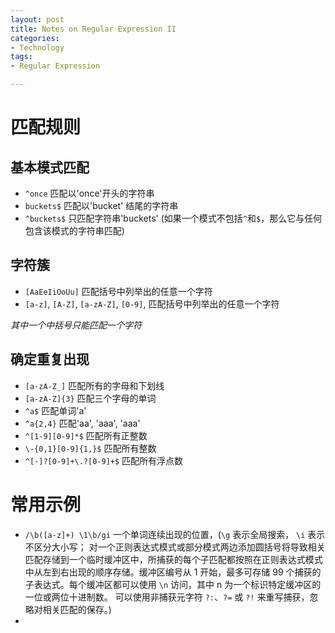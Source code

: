 ```yaml
---
layout: post
title: Notes on Regular Expression II
categories:
- Technology
tags:
- Regular Expression

---
```


# 匹配规则 #

## 基本模式匹配 ##

* `^once` 匹配以'once'开头的字符串
* `buckets$` 匹配以'bucket' 结尾的字符串
* `^buckets$` 只匹配字符串'buckets' (如果一个模式不包括`^`和`$`，那么它与任何包含该模式的字符串匹配)

## 字符簇 ##

* `[AaEeIiOoUu]` 匹配括号中列举出的任意一个字符
* `[a-z]`, `[A-Z]`, `[a-zA-Z]`, `[0-9]`, 匹配括号中列举出的任意一个字符

*其中一个中括号只能匹配一个字符*

## 确定重复出现 ##

* `[a-zA-Z_]` 匹配所有的字母和下划线
* `[a-zA-Z]{3}` 匹配三个字母的单词
* `^a$` 匹配单词'a'
* `^a{2,4}` 匹配'aa', 'aaa', 'aaa'
* `^[1-9][0-9]*$` 匹配所有正整数
* `\-{0,1}[0-9]{1,}$` 匹配所有整数
* `^[-]?[0-9]+\.?[0-9]+$` 匹配所有浮点数


# 常用示例 #

* `/\b([a-z]+) \1\b/gi` 一个单词连续出现的位置，(`\g` 表示全局搜索， `\i` 表示不区分大小写； 对一个正则表达式模式或部分模式两边添加圆括号将导致相关匹配存储到一个临时缓冲区中，所捕获的每个子匹配都按照在正则表达式模式中从左到右出现的顺序存储。缓冲区编号从 1 开始，最多可存储 99 个捕获的子表达式。每个缓冲区都可以使用 `\n` 访问，其中 n 为一个标识特定缓冲区的一位或两位十进制数。
可以使用非捕获元字符 `?:`、`?=` 或 `?!` 来重写捕获，忽略对相关匹配的保存。)
* 

